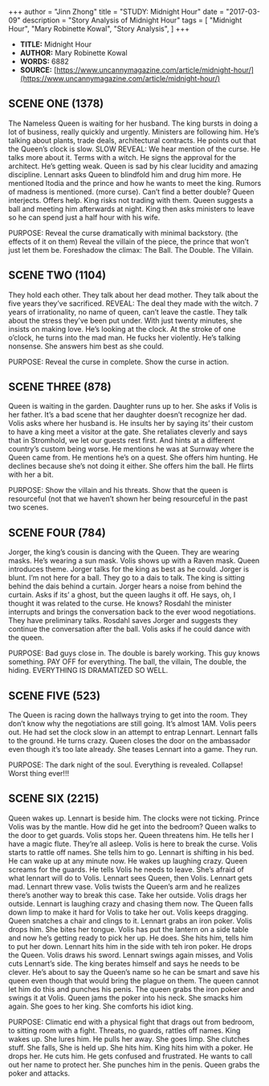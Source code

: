 +++
author = "Jinn Zhong"
title = "STUDY: Midnight Hour"
date = "2017-03-09"
description = "Story Analysis of Midnight Hour"
tags = [
    "Midnight Hour",
    "Mary Robinette Kowal",
    "Story Analysis",
]
+++

* **TITLE:** Midnight Hour
* **AUTHOR:** Mary Robinette Kowal
* **WORDS:** 6882
* **SOURCE:** [https://www.uncannymagazine.com/article/midnight-hour/](https://www.uncannymagazine.com/article/midnight-hour/)

## SCENE ONE (1378)
The Nameless Queen is waiting for her husband. The king bursts in doing a lot of business, really quickly and urgently. Ministers are following him. He’s talking about plants, trade deals, architectural contracts. He points out that the Queen’s clock is slow. SLOW REVEAL: We hear mention of the curse. He talks more about it. Terms with a witch. He signs the approval for the architect. He’s getting weak. Queen is sad by his clear lucidity and amazing discipline. Lennart asks Queen to blindfold him and drug him more. He mentioned Itodia and the prince and how he wants to meet the king. Rumors of madness is mentioned. (more curse). Can’t find a better double? Queen interjects. Offers help. King risks not trading with them. Queen suggests a ball and meeting him afterwards at night. King then asks ministers to leave so he can spend just a half hour with his wife.

PURPOSE: 
Reveal the curse dramatically with minimal backstory. (the effects of it on them)
Reveal the villain of the piece, the prince that won’t just let them be.
Foreshadow the climax: The Ball. The Double. The Villain.

## SCENE TWO (1104)
They hold each other. They talk about her dead mother. They talk about the five years they’ve sacrificed. REVEAL: The deal they made with the witch. 7 years of irrationality, no name of queen, can’t leave the castle. They talk about the stress they’ve been put under. With just twenty minutes, she insists on making love. He’s looking at the clock. At the stroke of one o’clock, he turns into the mad man. He fucks her violently. He’s talking nonsense. She answers him best as she could.

PURPOSE:
Reveal the curse in complete.
Show the curse in action.

## SCENE THREE (878)
Queen is waiting in the garden. Daughter runs up to her. She asks if Volis is her father. It’s a bad scene that her daughter doesn’t recognize her dad. Volis asks where her husband is. He insults her by saying its’ their custom to have a king meet a visitor at the gate. She retaliates cleverly and says that in Stromhold, we let our guests rest first. And hints at a different country’s custom being worse. He mentions he was at Surnway where the Queen came from. He mentions he’s on a quest. She offers him hunting. He declines because she’s not doing it either. She offers him the ball. He flirts with her a bit.

PURPOSE:
Show the villain and his threats.
Show that the queen is resourceful (not that we haven’t shown her being resourceful in the past two scenes. 

## SCENE FOUR (784)
Jorger, the king’s cousin is dancing with the Queen. They are wearing masks. He’s wearing a sun mask. Volis shows up with a Raven mask. Queen introduces theme. Jorger talks for the king as best as he could. Jorger is blunt. I’m not here for a ball. They go to a dais to talk. The king is sitting behind the dais behind a curtain. Jorger hears a noise from behind the curtain. Asks if its’ a ghost, but the queen laughs it off. He says, oh, I thought it was related to the curse. He knows? Rosdahl the minister interrupts and brings the conversation back to the ever wood negotiations. They have preliminary talks. Rosdahl saves Jorger and suggests they continue the conversation after the ball. Volis asks if he could dance with the queen.

PURPOSE:
Bad guys close in. The double is barely working. This guy knows something.
PAY OFF for everything. The ball, the villain, The double, the hiding. 
EVERYTHING IS DRAMATIZED SO WELL.

## SCENE FIVE (523)
The Queen is racing down the hallways trying to get into the room. They don’t know why the negotiations are still going. It’s almost 1AM. Volis peers out. He had set the clock slow in an attempt to entrap Lennart. Lennart falls to the ground. He turns crazy. Queen closes the door on the ambassador even though it’s too late already. She teases Lennart into a game. They run.

PURPOSE:
The dark night of the soul. Everything is revealed. Collapse! Worst thing ever!!!

## SCENE SIX (2215)
Queen wakes up. Lennart is beside him. The clocks were not ticking. Prince Volis was by the mantle. How did he get into the bedroom? Queen walks to the door to get guards. Volis stops her. Queen threatens  him. He tells her I have a magic flute. They’re all asleep. Volis is here to break the curse. Volis starts to rattle off names. She tells him to go.  Lennart is shifting in his bed. He can wake up at any minute now. He wakes up laughing crazy. Queen screams for the guards. He tells Volis he needs to leave. She’s afraid of what lennart will do to Volis. Lennart sees Queen, then Volis.  Lennart gets mad. Lennart threw  vase. Volis twists the Queen’s arm and he realizes there’s another way to break this case. Take her outside. Volis drags her outside. Lennart is laughing crazy and chasing them now. The Queen falls down limp to make it hard for Volis to take her out. Volis keeps dragging. Queen snatches a chair and clings to it. Lennart grabs an iron poker. Volis drops him. She bites her tongue. Volis has put the lantern on a side table and now he’s getting ready to pick her up. He does. She hits him, tells him to put her down. Lennart hits him in the side with teh iron poker. He drops the Queen. Volis draws his sword. Lennart swings again misses, and Volis cuts Lennart’s side. The king berates himself and says he needs to be clever. He’s about to say the Queen’s name so he can be smart and save his queen even though that would bring the plague on them. The queen cannot let him do this and punches his penis. The queen grabs the iron poker and swings it at Volis. Queen jams the poker into his neck. She smacks him again. She goes to her king. She comforts his idiot king.

PURPOSE:
Climatic end with a physical fight that drags out from bedroom, to sitting room with a fight.
Threats, no guards, rattles off names. King wakes up. She lures him. He pulls her away. She goes limp. She clutches stuff. She falls, She is held up. She hits him. King hits him with a poker. He drops her. He cuts him. He gets confused and frustrated. He wants to call out her name to protect her. She punches him in the penis. Queen grabs the poker and attacks.

